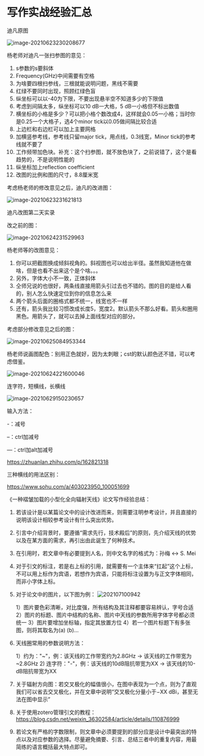 # 写作实战经验汇总

迪凡原图

![image-20210623230208677](写作实战经验汇总.assets/image-20210623230208677.png)

杨老师对迪凡一张扫参图的意见：

1. s参数的s要斜体
2. Frequency(GHz)中间需要有空格
3. 为啥要四根扫参线，三根就能说明问题，黑线不需要
4. 红绿不要同时出现，照顾红绿色盲
5. 纵坐标可以以-40为下限，不要出现悬半空不知道多少的下限值
6. 考虑到间隔太多，纵坐标可以10 dB一大格，5 dB一小格但不标出数值
7. 横坐标的小格是多少？可以把小格个数改成4，这样就会0.05一小格；当时你是0.25一个大格子，选4个minor tick以0.05做间隔比较合适
8. 上边栏和右边栏可以加上主要网格
9. 加横竖参考线，参考线只留major tick，用点线，0.3线宽，Minor tick的参考线就不要了
10. 工作频带加色块。补充：这个扫参图，就不放色块了，之前说错了，这个是看趋势的，不是说明性能的
11. 纵坐标加上reflection coefficient
12. 改图的比例和图的尺寸，8.8厘米宽

考虑杨老师的修改意见之后，迪凡的改进图：

![image-20210623231621813](写作实战经验汇总.assets/image-20210623231621813.png)

迪凡改图第二天实录

改之前的图：

![image-20210624231529963](写作实战经验汇总.assets/image-20210624231529963.png)

杨老师等的改图意见：

1. 你可以把截图换成倾斜视角的。斜视图也可以给出半径。虽然我知道他在做啥，但是也看不出来这个是个啥。。。
2. 另外，字体大小不一致，正体斜体
3. 仝师兄说的也很好，两条线直接用箭头引过去也不错的。图的目的是给人看的，别人怎么快速定位到你的信息怎么来
4. 两个箭头后面的圈格式都不统一，线宽也不一样
5. 还有，箭头我比较习惯改成长度5，宽度2。默认箭头不那么好看。箭头和圈用黑色。用箭头了，就可以去掉上面线型对应的部分。

考虑部分修改意见之后的图：

![image-20210625084953344](写作实战经验汇总.assets/image-20210625084953344.png)

杨老师说画图配色：别用正色就好，因为太刺眼；cst的默认颜色还不错，可以考虑借鉴。

![image-20210624221600046](写作实战经验汇总.assets/image-20210624221600046.png)

连字符，短横线，长横线

![image-20210629150230657](写作实战经验汇总.assets/image-20210629150230657.png)

输入方法：

-：减号

–：ctrl加减号

—：ctrl加alt加减号

https://zhuanlan.zhihu.com/p/162821318

三种横线的用法区别：

https://www.sohu.com/a/403023950_100051699


《一种褶皱加载的小型化全向辐射天线》论文写作经验总结：

1. 若该设计是以某篇论文中的设计改进而来，则需要注明参考设计，并且直接的说明该设计相较参考设计有什么突出优势。
2. 引言中介绍背景时，要遵循“需求先行，技术殿后”的原则，先介绍天线的优势以及在某方面的需求，再引出由此诞生了何种技术。
3. 在引用时，若文章中有必要提到人名，则中文名字的格式为：孙梅 <-> S. Mei
4. 对于引文的标注，若是右上标的引用，就需要有一个主体来“扛起”这个上标，不可以用上标作为宾语，若想作为宾语，只能将标注设置为与正文字体相同，而非小字体上标。
5. 对于论文中的图片，以下图为例：
![202107100942](写作实战经验汇总.assets/202107100942.png)

    1）图片要色彩清晰，对比度强，所有结构及其注释都要容易辨认，字号合适
    2）图片的标题、图片中结构的名称、图片中天线的参数所用字体字号都必须统一
    3）图片要增加坐标轴，指定其放置方位
    4）若一个图片标题下有多张图，则将其取名为(a) (b)...
6. 天线圈常用的参数说明方法：

    1）约为："\~"，例：该天线的工作带宽约为2.8GHz -> 该天线的工作带宽为~2.8GHz
    2) 连字符："-"，例：该天线的10dB阻抗带宽为XX -> 该天线的10-dB阻抗带宽为XX
7. 关于辐射方向图：若交叉极化的幅值很小，在图中表现为一个点，则为了直观我们可以省去交叉极化，并在文章中说明“交叉极化分量小于−XX dBi，甚至无法在图中显示”
8. 关于使用zotero管理引文的教程：https://blog.csdn.net/weixin_36302584/article/details/110876999
9. 若论文有严格的字数限制，则文章中必须要提到的部分应是设计中最突出的特点以及对应参数的选择。尽量避免摘要、引言、总结三者中的重复内容，用最简练的语言概括最大特点即可。